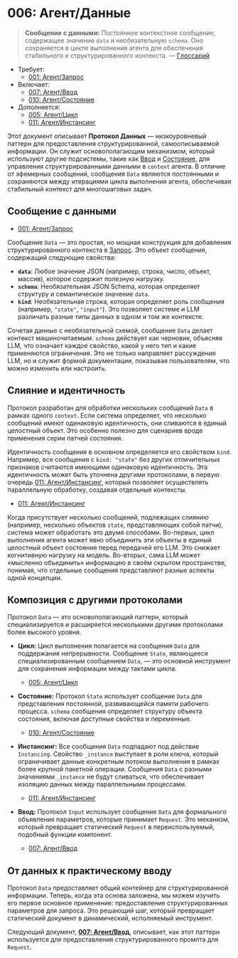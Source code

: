 # 006: Агент/Данные

> **Сообщение с данными:** Постоянное контекстное сообщение, содержащее значение `data` и необязательную `schema`. Оно сохраняется в цикле выполнения агента для обеспечения стабильного и структурированного контекста. — [Глоссарий](./000_glossary.md)

- Требует:
  - [001: Агент/Запрос](./001_agent_request.md)
- Включает:
  - [007: Агент/Ввод](./007_agent_input.md)
  - [010: Агент/Состояние](./010_agent_state.md)
- Дополняется:
  - [005: Агент/Цикл](./005_agent_loop.md)
  - [011: Агент/Инстансинг](./011_agent_instancing.md)

Этот документ описывает **Протокол Данных** — низкоуровневый паттерн для предоставления структурированной, самоописываемой информации. Он служит основополагающим механизмом, который используют другие подсистемы, такие как [Ввод](./007_agent_input.md) и [Состояние](./010_agent_state.md), для управления структурированными данными в `context` агента. В отличие от эфемерных сообщений, сообщения `Data` являются постоянными и сохраняются между итерациями цикла выполнения агента, обеспечивая стабильный контекст для многошаговых задач.

## Сообщение с данными

- [001: Агент/Запрос](./001_agent_request.md)

Сообщение `Data` — это простая, но мощная конструкция для добавления структурированного контекста в [Запрос](./001_agent_request.md). Это объект сообщения, содержащий следующие свойства:

- **`data`**: Любое значение JSON (например, строка, число, объект, массив), которое содержит полезную нагрузку.
- **`schema`**: Необязательная JSON Schema, которая определяет структуру и семантическое значение `data`.
- **`kind`**: Необязательная строка, которая определяет роль сообщения (например, `"state"`, `"input"`). Это позволяет системе и LLM различать разные типы данных в одном и том же контексте.

Сочетая данные с необязательной схемой, сообщение `Data` делает контекст машиночитаемым. `schema` действует как черновик, объясняя LLM, что означает каждое свойство, какой у него тип и какие применяются ограничения. Это не только направляет рассуждения LLM, но и служит формой документации, показывая пользователям, что можно изменить или настроить.

## Слияние и идентичность

Протокол разработан для обработки нескольких сообщений `Data` в рамках одного `context`. Если система определяет, что несколько сообщений имеют одинаковую идентичность, они сливаются в единый целостный объект. Это особенно полезно для сценариев вроде применения серии патчей состояния.

Идентичность сообщения в основном определяется его свойством `kind`. Например, все сообщения с `kind: "state"` без других отличительных признаков считаются имеющими одинаковую идентичность. Эта идентичность может быть уточнена другими протоколами, в первую очередь [011: Агент/Инстансинг](./011_agent_instancing.md), который позволяет осуществлять параллельную обработку, создавая отдельные контексты.

- [011: Агент/Инстансинг](./011_agent_instancing.md)

Когда присутствует несколько сообщений, подлежащих слиянию (например, несколько объектов `state`, представляющих собой патчи), система может обработать это двумя способами. Во-первых, цикл выполнения агента может явно объединить эти объекты в единый целостный объект состояния перед передачей его LLM. Это снижает когнитивную нагрузку на модель. Во-вторых, сама LLM может «мысленно объединить» информацию в своём скрытом пространстве, понимая, что отдельные сообщения представляют разные аспекты одной концепции.

## Композиция с другими протоколами

Протокол `Data` — это основополагающий паттерн, который специализируется и расширяется несколькими другими протоколами более высокого уровня.

- **Цикл:** Цикл выполнения полагается на сообщения `Data` для поддержания непрерывности. Сообщение `State`, являющееся специализированным сообщением `Data`, — это основной инструмент для сохранения информации между тактами цикла.

  - [005: Агент/Цикл](./005_agent_loop.md)

- **Состояние:** Протокол `State` использует сообщение `Data` для представления постоянной, развивающейся памяти рабочего процесса. `schema` сообщения определяет структуру объекта состояния, включая доступные свойства и переменные.

  - [010: Агент/Состояние](./010_agent_state.md)

- **Инстансинг:** Все сообщения `Data` подпадают под действие `Instancing`. Свойство `_instance` выступает в роли ключа, который ограничивает данные конкретным потоком выполнения в рамках более крупной пакетной операции. Сообщения `Data` с разными значениями `_instance` не будут сливаться, что обеспечивает изоляцию данных между параллельными процессами.

  - [011: Агент/Инстансинг](./011_agent_instancing.md)

- **Ввод:** Протокол `Input` использует сообщение `Data` для формального объявления параметров, которые принимает `Request`. Это механизм, который превращает статический `Request` в переиспользуемый, подобный функции компонент.

  - [007: Агент/Ввод](./007_agent_input.md)

## От данных к практическому вводу

Протокол `Data` предоставляет общий контейнер для структурированной информации. Теперь, когда эта основа заложена, мы можем изучить его первое основное применение: предоставление структурированных параметров для запроса. Это решающий шаг, который превращает статический документ в динамический, исполняемый инструмент.

Следующий документ, **[007: Агент/Ввод](./007_agent_input.md)**, описывает, как этот паттерн используется для предоставления структурированного промпта для `Request`.